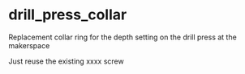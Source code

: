 # drill_press_collar
Replacement collar ring for the depth setting on the drill press at the makerspace

Just reuse the existing xxxx screw

